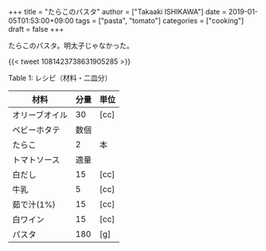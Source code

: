 +++
title = "たらこのパスタ"
author = ["Takaaki ISHIKAWA"]
date = 2019-01-05T01:53:00+09:00
tags = ["pasta", "tomato"]
categories = ["cooking"]
draft = false
+++

たらこのパスタ。明太子じゃなかった。

{{< tweet 1081423738631905285 >}}

<div class="table-caption">
  <span class="table-number">Table 1</span>:
  レシピ（材料・二皿分）
</div>

| 材料    | 分量 | 単位 |
|-------|----|----|
| オリーブオイル | 30  | [cc] |
| ベビーホタテ | 数個 |      |
| たらこ  | 2   | 本   |
| トマトソース | 適量 |      |
| 白だし  | 15  | [cc] |
| 牛乳    | 5   | [cc] |
| 茹で汁(1%) | 15  | [cc] |
| 白ワイン | 15  | [cc] |
| パスタ  | 180 | [g]  |
